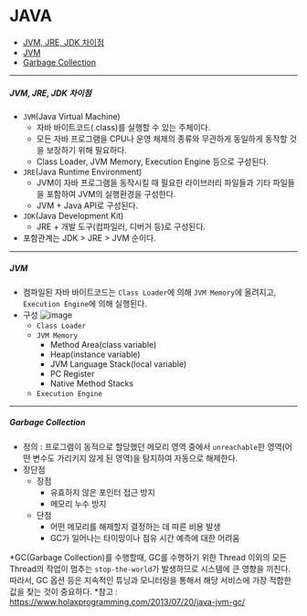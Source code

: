 # JAVA

* [JVM, JRE, JDK 차이점](#JVM-JRE-JDK-차이점)
* [JVM](#JVM)
* [Garbage Collection](#Garbage-Collection)

---

##### JVM, JRE, JDK 차이점 <a id="JVM-JRE-JDK-차이점"></a>
- ```JVM```(Java Virtual Machine)
  - 자바 바이트코드(.class)를 실행할 수 있는 주체이다.
  - 모든 자바 프로그램을 CPU나 운영 체제의 종류와 무관하게 동일하게 동작할 것을 보장하기 위해 필요하다.
  - Class Loader, JVM Memory, Execution Engine 등으로 구성된다.
- ```JRE```(Java Runtime Environment)
  - JVM이 자바 프로그램을 동작시킬 때 필요한 라이브러리 파일들과 기타 파일들을 포함하여 JVM의 실행환경을 구성한다.
  - JVM + Java API로 구성된다.
- ```JDK```(Java Development Kit)
  - JRE + 개발 도구(컴파일러, 디버거 등)로 구성된다.
- 포함관계는 JDK > JRE > JVM 순이다.

---

##### JVM <a id="JVM"></a>
- 컴파일된 자바 바이트코드는 ```Class Loader```에 의해 ```JVM Memory```에 올려지고, ```Execution Engine```에 의해 실행된다.
- 구성
![image](https://user-images.githubusercontent.com/35156064/119359057-2d175000-bce4-11eb-98cb-0f021fa811c4.png)
  - ```Class Loader```
  - ```JVM Memory```
    - Method Area(class variable)
    - Heap(instance variable)
    - JVM Language Stack(local variable)
    - PC Register
    - Native Method Stacks
  - ```Execution Engine```

---

##### Garbage Collection <a id="Garbage-Collection"></a>
- 정의 : 프로그램이 동적으로 할당했던 메모리 영역 중에서 ```unreachable```한 영역(어떤 변수도 가리키지 않게 된 영역)을 탐지하여 자동으로 해제한다.
- 장단점
  - 장점
    - 유효하지 않은 포인터 접근 방지
    - 메모리 누수 방지
  - 단점
    - 어떤 메모리를 해제할지 결정하는 데 따른 비용 발생
    - GC가 일어나는 타이밍이나 점유 시간 예측에 대한 어려움

*GC(Garbage Collection)를 수행할때, GC를 수행하기 위한 Thread 이외의 모든 Thread의 작업이 멈추는 ```stop-the-world```가 발생하므로 시스템에 큰 영향을 끼친다. 따라서, GC 옵션 등은 지속적인 튜닝과 모니터링을 통해서 해당 서비스에 가장 적합한 값을 찾는 것이 중요하다.
*참고 : https://www.holaxprogramming.com/2013/07/20/java-jvm-gc/
